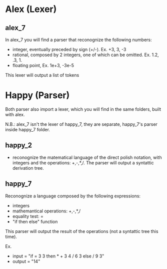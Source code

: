 # Alex (Lexer)
## alex_7
In alex_7 you will find a parser that reconognize the following numbers:
* integer, eventually preceded by sign (+/-). Ex. +3, 3, -3
* rational, composed by 2 integers, one of which can be omitted. Ex. 1.2, .3, 1.
* floating point, Ex. 1e+3, -3e-5

This lexer will output a list of tokens

# Happy (Parser)
Both parser also import a lexer, which you will find in the same folders, built with alex.

N.B.: alex_7 isn't the lexer of happy_7, they are separate, happy_7's parser inside happy_7 folder.

## happy_2
* reconognize the matematical language of the direct polish notation, with integers and the operations: +,-,*,/. The parser will output a syntattic derivation tree.
## happy_7
Reconognize a language composed by the following expressions:
* integers
* mathemantical operations: +,-,*,/
* equality test: =
* "if then else" function

This parser will output the result of the operations (not a syntattic tree this time).

Ex. 
* input = "if = 3 3 then * + 3 4 / 6 3 else / 9 3"
* output = "14"